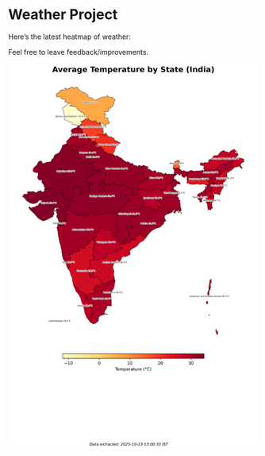 # Weather Project

Here’s the latest heatmap of weather:

Feel free to leave feedback/improvements.

![India Heatmap](docs/assets/india_heatmap.png?v=F9D99B)
